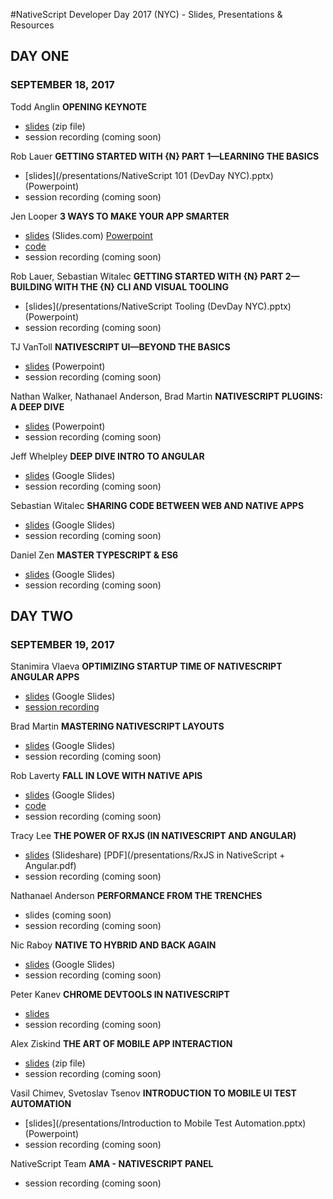 #NativeScript Developer Day 2017 (NYC) - Slides, Presentations & Resources

## DAY ONE
### SEPTEMBER 18, 2017

Todd Anglin
**OPENING KEYNOTE**

- [slides](/presentations/DevDay-2017-Keynote-Slides.zip)  (zip file)
- session recording (coming soon)

Rob Lauer
**GETTING STARTED WITH {N} PART 1—LEARNING THE BASICS**

- [slides](/presentations/NativeScript 101 (DevDay NYC).pptx) (Powerpoint)
- session recording (coming soon)

Jen Looper
**3 WAYS TO MAKE YOUR APP SMARTER**

- [slides](http://slides.com/telerikdevrel/deck-34) (Slides.com) [Powerpoint](/presentations/jen-looper.pptx)
- [code](https://github.com/jlooper/quicknoms-app)
- session recording (coming soon)

Rob Lauer, Sebastian Witalec
**GETTING STARTED WITH {N} PART 2—BUILDING WITH THE {N} CLI AND VISUAL TOOLING**

- [slides](/presentations/NativeScript Tooling (DevDay NYC).pptx) (Powerpoint)
- session recording (coming soon)

TJ VanToll
**NATIVESCRIPT UI—BEYOND THE BASICS**

- [slides](/presentations/NativeScript-UI.pptx) (Powerpoint)
- session recording (coming soon)

Nathan Walker, Nathanael Anderson, Brad Martin
**NATIVESCRIPT PLUGINS: A DEEP DIVE**

- [slides](/presentations/nathan-walker-plugins.pptx) (Powerpoint)
- session recording (coming soon)

Jeff Whelpley
**DEEP DIVE INTRO TO ANGULAR**

- [slides](https://docs.google.com/presentation/d/1ju54x4zUEfhFfksNJ84_BuzwFnyguDc6jypGbmoCVrg/edit?usp=sharing) (Google Slides)
- session recording (coming soon)

Sebastian Witalec
**SHARING CODE BETWEEN WEB AND NATIVE APPS**

- [slides](https://drive.google.com/file/d/0B4BcydrYoAJFZ0pxeDJJZG92Mm8/view) (Google Slides)
- session recording (coming soon)

Daniel Zen
**MASTER TYPESCRIPT & ES6**

- [slides](https://docs.google.com/presentation/d/1bQJJ2K8VJUE4zOJgWvh7CjaBX-aYHnD0X-JFp1Ro7Vw/edit?usp=sharing) (Google Slides)
- session recording (coming soon)

## DAY TWO
### SEPTEMBER 19, 2017

Stanimira Vlaeva
**OPTIMIZING STARTUP TIME OF NATIVESCRIPT ANGULAR APPS**

- [slides](https://docs.google.com/presentation/d/1jVsq0M-crDGAof0qK5hy2TFLGUCYJVi_TS9dODZjaA8/edit?usp=sharing) (Google Slides)
- [session recording](https://www.youtube.com/watch?v=7rHnLb-2tZ4&feature=youtu.be)

Brad Martin
**MASTERING NATIVESCRIPT LAYOUTS**

- [slides](https://docs.google.com/presentation/d/19GoyWC5I1uVNsEijFpjc9_1rcxteOgJ8ESr_-pyMEYs/edit?usp=sharing) (Google Slides)
- session recording (coming soon)

Rob Laverty
**FALL IN LOVE WITH NATIVE APIS**

- [slides](https://docs.google.com/presentation/d/1zbrcynWXwH5FvpKYXXNxziw75ktahqMalNktOgcGQaI/edit?usp=sharing) (Google Slides)
- [code](https://github.com/roblav96/nativescript-devday2017)
- session recording (coming soon)

Tracy Lee
**THE POWER OF RXJS (IN NATIVESCRIPT AND ANGULAR)**

- [slides](https://www.slideshare.net/ladyleet/the-power-of-rxjs-in-nativescript-angular) (Slideshare) [PDF](/presentations/RxJS in NativeScript + Angular.pdf)
- session recording (coming soon)

Nathanael Anderson
**PERFORMANCE FROM THE TRENCHES**

- slides (coming soon)
- session recording (coming soon)

Nic Raboy
**NATIVE TO HYBRID AND BACK AGAIN**

- [slides](https://docs.google.com/presentation/d/1YFFL9oc_nK2A_7OmRU0td8wOEC1hBCcG7sErmeNbk9o/edit?usp=sharing) (Google Slides)
- session recording (coming soon)

Peter Kanev
**CHROME DEVTOOLS IN NATIVESCRIPT**

- [slides](https://docs.google.com/presentation/d/1jVsq0M-crDGAof0qK5hy2TFLGUCYJVi_TS9dODZjaA8/edit?usp=sharing)
- session recording (coming soon)

Alex Ziskind
**THE ART OF MOBILE APP INTERACTION**

- [slides](/Users/brinaldi/Documents/projects/nativescript-developer-day-2017/presentations/20170919_NDD_alex_ziskind.pptx.zip) (zip file)
- session recording (coming soon)

Vasil Chimev, Svetoslav Tsenov
**INTRODUCTION TO MOBILE UI TEST AUTOMATION**

- [slides](/presentations/Introduction to Mobile Test Automation.pptx) (Powerpoint)
- session recording (coming soon)

NativeScript Team
**AMA - NATIVESCRIPT PANEL**

- session recording (coming soon)
